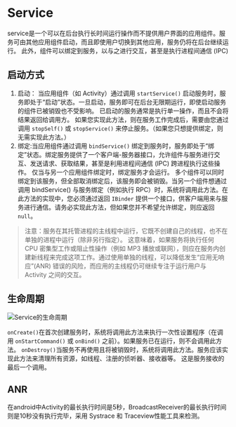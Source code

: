 # Service

service是一个可以在后台执行长时间运行操作而不提供用户界面的应用组件。服务可由其他应用组件启动，而且即使用户切换到其他应用，服务仍将在后台继续运行。 此外，组件可以绑定到服务，以与之进行交互，甚至是执行进程间通信 (IPC)

## 启动方式

1. 启动： 当应用组件（如 Activity）通过调用 `startService()` 启动服务时，服务即处于“启动”状态。一旦启动，服务即可在后台无限期运行，即使启动服务的组件已被销毁也不受影响。 已启动的服务通常是执行单一操作，而且不会将结果返回给调用方。 如果您实现此方法，则在服务工作完成后，需要由您通过调用 `stopSelf()` 或 `stopService()` 来停止服务。（如果您只想提供绑定，则无需实现此方法。）
2. 绑定:当应用组件通过调用 `bindService()` 绑定到服务时，服务即处于“绑定”状态。绑定服务提供了一个客户端-服务器接口，允许组件与服务进行交互、发送请求、获取结果，甚至是利用进程间通信 (IPC) 跨进程执行这些操作。 仅当与另一个应用组件绑定时，绑定服务才会运行。 多个组件可以同时绑定到该服务，但全部取消绑定后，该服务即会被销毁。当另一个组件想通过调用 bindService() 与服务绑定（例如执行 RPC）时，系统将调用此方法。在此方法的实现中，您必须通过返回 `IBinder` 提供一个接口，供客户端用来与服务进行通信。请务必实现此方法，但如果您并不希望允许绑定，则应返回`null`。
>注意：服务在其托管进程的主线程中运行，它既不创建自己的线程，也不在单独的进程中运行（除非另行指定）。 这意味着，如果服务将执行任何 CPU 密集型工作或阻止性操作（例如 MP3 播放或联网），则应在服务内创建新线程来完成这项工作。通过使用单独的线程，可以降低发生“应用无响应”(ANR) 错误的风险，而应用的主线程仍可继续专注于运行用户与 Activity 之间的交互。

## 生命周期

 ![Service的生命周期](https://developer.android.google.cn/images/service_lifecycle.png)

`onCreate()`在首次创建服务时，系统将调用此方法来执行一次性设置程序（在调用 `onStartCommand()` 或 `onBind()` 之前）。如果服务已在运行，则不会调用此方法。
`onDestroy()`当服务不再使用且将被销毁时，系统将调用此方法。服务应该实现此方法来清理所有资源，如线程、注册的侦听器、接收器等。 这是服务接收的最后一个调用。




## ANR
在android中Activity的最长执行时间是5秒，BroadcastReceiver的最长执行时间则是10秒没有执行完毕，采用 Systrace 和 Traceview性能工具来检测。



